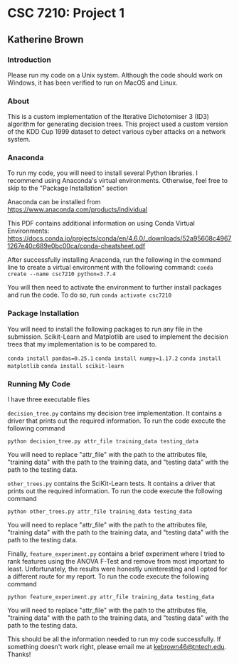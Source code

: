 # CSC 7210: Project 1
## Katherine Brown

### Introduction
Please run my code on a Unix system. Although the code should work on Windows, it has been verified to run on MacOS and Linux.

### About
This is a custom implementation of the Iterative Dichotomiser 3 (ID3) algorithm for generating decision trees. This project used a custom version of the KDD Cup 1999 dataset to detect various cyber attacks on a network system. 

### Anaconda
To run my code, you will need to install several Python libraries. I recommend using Anaconda's virtual environments. Otherwise, feel free to skip to the "Package Installation" section

Anaconda can be installed from https://www.anaconda.com/products/individual

This PDF contains additional information on using Conda Virtual Environments: https://docs.conda.io/projects/conda/en/4.6.0/_downloads/52a95608c49671267e40c689e0bc00ca/conda-cheatsheet.pdf


After successfully installing Anaconda, run the following in the command line to create a virtual environment with the following command:
`conda create --name csc7210 python=3.7.4`

You will then need to activate the environment to further install packages and run the code. To do so, run
`conda activate csc7210`

### Package Installation
You will need to install the following packages to run any file in the submission. Scikit-Learn and Matplotlib are used to implement the decision trees that my implementation is to be compared to.

`conda install pandas=0.25.1`
`conda install numpy=1.17.2`
`conda install matplotlib`
`conda install scikit-learn`

### Running My Code
I have three executable files

`decision_tree.py` contains my decision tree implementation. It contains a driver that prints out the required information. To run the code execute the following command

`python decision_tree.py attr_file training_data testing_data`

You will need to replace "attr_file" with the path to the attributes file, "training data" with the path to the training data, and "testing data" with the path to the testing data.

`other_trees.py` contains the SciKit-Learn tests. It contains a driver that prints out the required information. To run the code execute the following command

`python other_trees.py attr_file training_data testing_data`

You will need to replace "attr_file" with the path to the attributes file, "training data" with the path to the training data, and "testing data" with the path to the testing data.

Finally, `feature_experiment.py` contains a brief experiment where I tried to rank features using the ANOVA F-Test and remove from most important to least. Unfortunately, the results were honestly uninteresting and I opted for a different route for my report. To run the code execute the following command

`python feature_experiment.py attr_file training_data testing_data`

You will need to replace "attr_file" with the path to the attributes file, "training data" with the path to the training data, and "testing data" with the path to the testing data.

This should be all the information needed to run my code successfully. If something doesn't work right, please email me at kebrown46@tntech.edu. Thanks!
